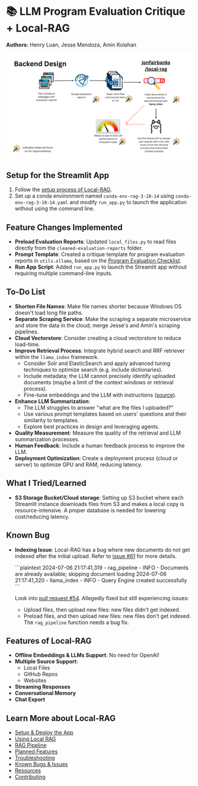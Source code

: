 
# 📚 LLM Program Evaluation Critique + Local-RAG
**Authors:** Henry Luan, Jesse Mendoza, Amin Kolahan

![Backend](evaluation-ai-backend.png)

## Setup for the Streamlit App

1. Follow the [setup process of Local-RAG](https://github.com/jonfairbanks/local-rag/blob/develop/docs/setup.md).
2. Set up a conda environment named `conda-env-rag-3-10-14` using `conda-env-rag-3-10-14.yaml` and modify `run_app.py` to launch the application without using the command line.

## Feature Changes Implemented

- **Preload Evaluation Reports**: Updated `local_files.py` to read files directly from the `cleaned-evaluation-reports` folder.
- **Prompt Template**: Created a critique template for program evaluation reports in `utils.ollama`, based on the [Program Evaluation Checklist](https://wmich.edu/evaluation/checklists).
- **Run App Script**: Added `run_app.py` to launch the Streamlit app without requiring multiple command-line inputs.

## To-Do List
- **Shorten File Names**: Make file names shorter because Windows OS doesn't load long file paths.
- **Separate Scraping Service**: Make the scraping a separate microservice and store the data in the cloud; merge Jesse's and Amin's scraping pipelines.
- **Cloud Vectorstore**: Consider creating a cloud vectorstore to reduce load-time.
- **Improve Retrieval Process**: Integrate hybrid search and RRF retriever within the `llama_index` framework.
    - Consider Solr and ElasticSearch and apply advanced tuning techniques to optimize search (e.g. include dictionaries).
    - Include metadata; the LLM cannot precisely identify uploaded documents (maybe a limit of the context windows or retrieval process).
    - Fine-tune embeddings and the LLM with instructions ([source](https://crfm.stanford.edu/2023/03/13/alpaca.html)).
- **Enhance LLM Summarization**:
    - The LLM struggles to answer "what are the files I uploaded?"
    - Use various prompt templates based on users' questions and their similarity to templates.
    - Explore best practices in design and leveraging agents.
- **Quality Measurement**: Measure the quality of the retrieval and LLM summarization processes.
- **Human Feedback**: Include a human feedback process to improve the LLM.
- **Deployment Optimization**: Create a deployment process (cloud or server) to optimize GPU and RAM, reducing latency.

## What I Tried/Learned

- **S3 Storage Bucket/Cloud storage**: Setting up S3 bucket where each Streamlit instance downloads files from S3 and makes a local copy is resource-intensive. A proper database is needed for lowering cost/reducing latency.

## Known Bug

- **Indexing Issue**: Local-RAG has a bug where new documents do not get indexed after the initial upload. Refer to [issue #61](https://github.com/jonfairbanks/local-rag/issues/61) for more details.

    \`\`\`plaintext
    2024-07-06 21:17:41,319 - rag_pipeline - INFO - Documents are already available; skipping document loading
    2024-07-06 21:17:41,320 - llama_index - INFO - Query Engine created successfully
    \`\`\`

    Look into [pull request #54](https://github.com/jonfairbanks/local-rag/pull/54). Allegedly fixed but still experiencing issues:
    - Upload files, then upload new files: new files didn't get indexed.
    - Preload files, and then upload new files: new files don't get indexed. The `rag_pipeline` function needs a bug fix.

## Features of Local-RAG

- **Offline Embeddings & LLMs Support**: No need for OpenAI!
- **Multiple Source Support**:
    - Local Files
    - GitHub Repos
    - Websites
- **Streaming Responses**
- **Conversational Memory**
- **Chat Export**

## Learn More about Local-RAG

- [Setup & Deploy the App](docs/setup.md)
- [Using Local RAG](docs/usage.md)
- [RAG Pipeline](docs/pipeline.md)
- [Planned Features](docs/todo.md)
- [Troubleshooting](docs/troubleshooting.md)
- [Known Bugs & Issues](docs/todo.md#known-issues--bugs)
- [Resources](docs/resources.md)
- [Contributing](docs/contributing.md)
